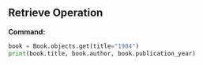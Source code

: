 ## Retrieve Operation

**Command:**
```python
book = Book.objects.get(title="1984")
print(book.title, book.author, book.publication_year)

